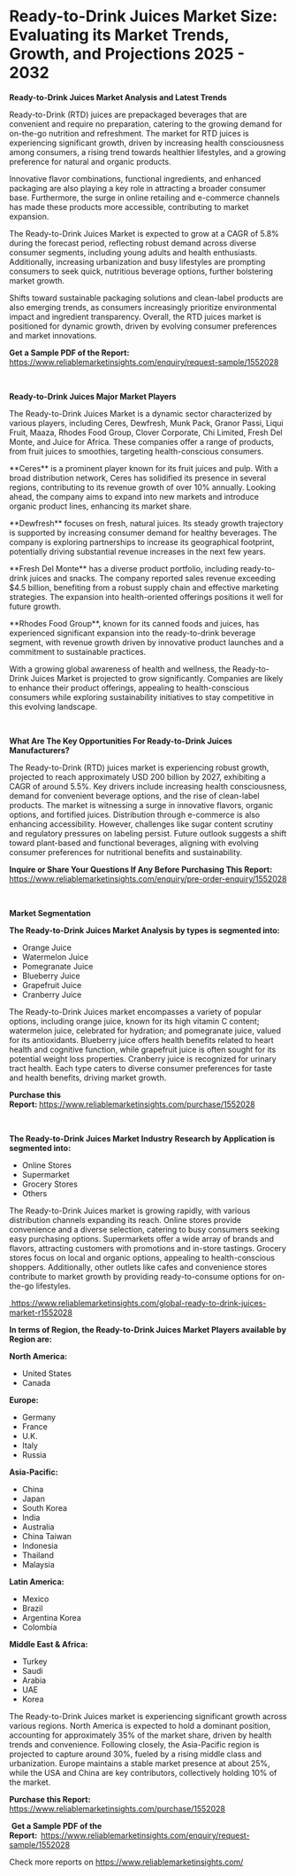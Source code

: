 <p><h1>Ready-to-Drink Juices Market Size: Evaluating its Market Trends, Growth, and Projections 2025 - 2032</h1></p><p><strong>Ready-to-Drink Juices Market Analysis and Latest Trends</strong></p>
<p><p>Ready-to-Drink (RTD) juices are prepackaged beverages that are convenient and require no preparation, catering to the growing demand for on-the-go nutrition and refreshment. The market for RTD juices is experiencing significant growth, driven by increasing health consciousness among consumers, a rising trend towards healthier lifestyles, and a growing preference for natural and organic products. </p><p>Innovative flavor combinations, functional ingredients, and enhanced packaging are also playing a key role in attracting a broader consumer base. Furthermore, the surge in online retailing and e-commerce channels has made these products more accessible, contributing to market expansion. </p><p>The Ready-to-Drink Juices Market is expected to grow at a CAGR of 5.8% during the forecast period, reflecting robust demand across diverse consumer segments, including young adults and health enthusiasts. Additionally, increasing urbanization and busy lifestyles are prompting consumers to seek quick, nutritious beverage options, further bolstering market growth. </p><p>Shifts toward sustainable packaging solutions and clean-label products are also emerging trends, as consumers increasingly prioritize environmental impact and ingredient transparency. Overall, the RTD juices market is positioned for dynamic growth, driven by evolving consumer preferences and market innovations.</p></p>
<p><strong>Get a Sample PDF of the Report:&nbsp;</strong> <a href="https://www.reliablemarketinsights.com/enquiry/request-sample/1552028?utm_campaign=1937&utm_medium=2&utm_source=Github&utm_content=ia&utm_term=15022025&utm_id=ready-to-drink-juices">https://www.reliablemarketinsights.com/enquiry/request-sample/1552028</a></p>
<p>&nbsp;</p>
<p><strong>Ready-to-Drink Juices Major Market Players</strong></p>
<p><p>The Ready-to-Drink Juices Market is a dynamic sector characterized by various players, including Ceres, Dewfresh, Munk Pack, Granor Passi, Liqui Fruit, Maaza, Rhodes Food Group, Clover Corporate, Chi Limited, Fresh Del Monte, and Juice for Africa. These companies offer a range of products, from fruit juices to smoothies, targeting health-conscious consumers.</p><p>**Ceres** is a prominent player known for its fruit juices and pulp. With a broad distribution network, Ceres has solidified its presence in several regions, contributing to its revenue growth of over 10% annually. Looking ahead, the company aims to expand into new markets and introduce organic product lines, enhancing its market share.</p><p>**Dewfresh** focuses on fresh, natural juices. Its steady growth trajectory is supported by increasing consumer demand for healthy beverages. The company is exploring partnerships to increase its geographical footprint, potentially driving substantial revenue increases in the next few years.</p><p>**Fresh Del Monte** has a diverse product portfolio, including ready-to-drink juices and snacks. The company reported sales revenue exceeding $4.5 billion, benefiting from a robust supply chain and effective marketing strategies. The expansion into health-oriented offerings positions it well for future growth.</p><p>**Rhodes Food Group**, known for its canned foods and juices, has experienced significant expansion into the ready-to-drink beverage segment, with revenue growth driven by innovative product launches and a commitment to sustainable practices.</p><p>With a growing global awareness of health and wellness, the Ready-to-Drink Juices Market is projected to grow significantly. Companies are likely to enhance their product offerings, appealing to health-conscious consumers while exploring sustainability initiatives to stay competitive in this evolving landscape.</p></p>
<p>&nbsp;</p>
<p><strong>What Are The Key Opportunities For Ready-to-Drink Juices Manufacturers?</strong></p>
<p><p>The Ready-to-Drink (RTD) juices market is experiencing robust growth, projected to reach approximately USD 200 billion by 2027, exhibiting a CAGR of around 5.5%. Key drivers include increasing health consciousness, demand for convenient beverage options, and the rise of clean-label products. The market is witnessing a surge in innovative flavors, organic options, and fortified juices. Distribution through e-commerce is also enhancing accessibility. However, challenges like sugar content scrutiny and regulatory pressures on labeling persist. Future outlook suggests a shift toward plant-based and functional beverages, aligning with evolving consumer preferences for nutritional benefits and sustainability.</p></p>
<p><strong>Inquire or Share Your Questions If Any Before Purchasing This Report:</strong> <a href="https://www.reliablemarketinsights.com/enquiry/pre-order-enquiry/1552028?utm_campaign=1937&utm_medium=2&utm_source=Github&utm_content=ia&utm_term=15022025&utm_id=ready-to-drink-juices">https://www.reliablemarketinsights.com/enquiry/pre-order-enquiry/1552028</a></p>
<p>&nbsp;</p>
<p><strong>Market Segmentation</strong></p>
<p><strong>The Ready-to-Drink Juices Market Analysis by types is segmented into:</strong></p>
<p><ul><li>Orange Juice</li><li>Watermelon Juice</li><li>Pomegranate Juice</li><li>Blueberry Juice</li><li>Grapefruit Juice</li><li>Cranberry Juice</li></ul></p>
<p><p>The Ready-to-Drink Juices market encompasses a variety of popular options, including orange juice, known for its high vitamin C content; watermelon juice, celebrated for hydration; and pomegranate juice, valued for its antioxidants. Blueberry juice offers health benefits related to heart health and cognitive function, while grapefruit juice is often sought for its potential weight loss properties. Cranberry juice is recognized for urinary tract health. Each type caters to diverse consumer preferences for taste and health benefits, driving market growth.</p></p>
<p><strong>Purchase this Report:&nbsp;</strong><a href="https://www.reliablemarketinsights.com/purchase/1552028?utm_campaign=1937&utm_medium=2&utm_source=Github&utm_content=ia&utm_term=15022025&utm_id=ready-to-drink-juices">https://www.reliablemarketinsights.com/purchase/1552028</a></p>
<p>&nbsp;</p>
<p><strong>The Ready-to-Drink Juices Market Industry Research by Application is segmented into:</strong></p>
<p><ul><li>Online Stores</li><li>Supermarket</li><li>Grocery Stores</li><li>Others</li></ul></p>
<p><p>The Ready-to-Drink Juices market is growing rapidly, with various distribution channels expanding its reach. Online stores provide convenience and a diverse selection, catering to busy consumers seeking easy purchasing options. Supermarkets offer a wide array of brands and flavors, attracting customers with promotions and in-store tastings. Grocery stores focus on local and organic options, appealing to health-conscious shoppers. Additionally, other outlets like cafes and convenience stores contribute to market growth by providing ready-to-consume options for on-the-go lifestyles.</p></p>
<p><a href="https://www.reliablemarketinsights.com/global-ready-to-drink-juices-market-r1552028?utm_campaign=1937&utm_medium=2&utm_source=Github&utm_content=ia&utm_term=15022025&utm_id=ready-to-drink-juices">&nbsp;https://www.reliablemarketinsights.com/global-ready-to-drink-juices-market-r1552028</a></p>
<p><strong>In terms of Region, the Ready-to-Drink Juices Market Players available by Region are:</strong></p>
<p>
    <p> <strong> North America: </strong>
        <ul>
            <li>United States</li>
            <li>Canada</li>
        </ul>
        </p> 
    <p> <strong> Europe: </strong>
        <ul>
            <li>Germany</li>
            <li>France</li>
            <li>U.K.</li>
            <li>Italy</li>
            <li>Russia</li>
        </ul>
        </p> 
    <p> <strong> Asia-Pacific: </strong>
        <ul>
            <li>China</li>
            <li>Japan</li>
            <li>South Korea</li>
            <li>India</li>
            <li>Australia</li>
            <li>China Taiwan</li>
            <li>Indonesia</li>
            <li>Thailand</li>
            <li>Malaysia</li>
        </ul>
        </p> 
    <p> <strong> Latin America: </strong>
        <ul>
            <li>Mexico</li>
            <li>Brazil</li>
            <li>Argentina Korea</li>
            <li>Colombia</li>
        </ul>
        </p> 
    <p> <strong> Middle East & Africa: </strong>
        <ul>
            <li>Turkey</li>
            <li>Saudi</li>
            <li>Arabia</li>
            <li>UAE</li>
            <li>Korea</li>
        </ul>
    </p>
    </p>
<p><p>The Ready-to-Drink Juices market is experiencing significant growth across various regions. North America is expected to hold a dominant position, accounting for approximately 35% of the market share, driven by health trends and convenience. Following closely, the Asia-Pacific region is projected to capture around 30%, fueled by a rising middle class and urbanization. Europe maintains a stable market presence at about 25%, while the USA and China are key contributors, collectively holding 10% of the market.</p></p>
<p><strong>Purchase this Report: </strong><a href="https://www.reliablemarketinsights.com/purchase/1552028?utm_campaign=1937&utm_medium=2&utm_source=Github&utm_content=ia&utm_term=15022025&utm_id=ready-to-drink-juices">https://www.reliablemarketinsights.com/purchase/1552028</a></p>
<p>&nbsp;<strong>Get a Sample PDF of the Report:&nbsp;&nbsp;</strong><a href="https://www.reliablemarketinsights.com/enquiry/request-sample/1552028?utm_campaign=1937&utm_medium=2&utm_source=Github&utm_content=ia&utm_term=15022025&utm_id=ready-to-drink-juices">https://www.reliablemarketinsights.com/enquiry/request-sample/1552028</a></p>
<p><strong></strong></p>
<p>Check more reports on <a href="https://www.reliablemarketinsights.com/?utm_campaign=1937&utm_medium=2&utm_source=Github&utm_content=ia&utm_term=15022025&utm_id=ready-to-drink-juices">https://www.reliablemarketinsights.com/</a></p>